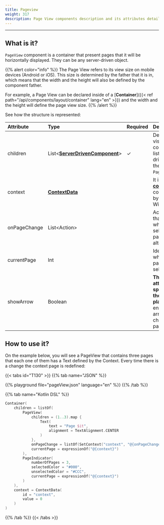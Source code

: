 ```yaml
---
title: Pageview
weight: 317
description: Page View components description and its attributes details
---
```


---

## What is it?

`PageView` component is a container that present pages that it will be horizontally displayed. They can be any server-driven object.

{{% alert color="info" %}}
The Page View refers to its view size on mobile devices \(Android or iOS\). This size is determined by the father that it is in, which means that the width and the height will also be defined by the component father.

For example, a Page View can be declared inside of a [**Container**]({{< ref path="/api/components/layout/container" lang="en" >}}) and the width and the height will define the page view size.
{{% /alert %}}

See how the structure is represented:

<table>
  <thead>
    <tr>
      <th style="text-align:left">Attribute</th>
      <th style="text-align:left">Type</th>
      <th style="text-align:left">Required</th>
      <th style="text-align:left">Definition</th>
    </tr>
  </thead>
  <tbody>
    <tr>
      <td style="text-align:left">children</td>
      <td style="text-align:left">List&lt;<a href="https://docs.usebeagle.io/v/v1.0-en/api/components"><strong>ServerDrivenComponent</strong></a>&gt;</td>
      <td
      style="text-align:left">&#x2713;</td>
        <td style="text-align:left">
          Defines the visual components list (server-driven) in the <code>PageView</code>.
        </td>
    </tr>
    <tr>
      <td style="text-align:left">context</td>
      <td style="text-align:left"><a href="https://docs.usebeagle.io/v/v1.0-en/api/context"><strong>ContextData</strong></a></td>
      <td
      style="text-align:left"></td>
        <td style="text-align:left">It is the <a href="https://docs.usebeagle.io/api/context"><strong>context</strong></a><strong> </strong>contained
          by this Widget.</td>
    </tr>
    <tr>
      <td style="text-align:left">onPageChange</td>
      <td style="text-align:left">List&lt;Action&gt;</td>
      <td style="text-align:left"></td>
      <td style="text-align:left">Action list that runs when the selected page is altered.</td>
    </tr>
    <tr>
      <td style="text-align:left">currentPage</td>
      <td style="text-align:left">Int</td>
      <td style="text-align:left"></td>
      <td style="text-align:left">Identifier where the page is seletected.</td>
    </tr>
    <tr>
      <td style="text-align:left">showArrow</td>
      <td style="text-align:left">Boolean</td>
      <td style="text-align:left"></td>
      <td style="text-align:left"><strong>This attribute is specific for the web platform. </strong>It enables arrows
        to change pages.</td>
    </tr>
  </tbody>
</table>

## How to use it?

On the example below, you will see a PageView that contains three pages that each one of them has a Text defined by the Context. Every time there is a change the context page is redefined:

{{< tabs id="T130" >}}
{{% tab name="JSON" %}}

<!-- json-playground:pageView.json
{
   "_beagleComponent_":"beagle:container",
   "children":[
      {
         "_beagleComponent_":"beagle:pageView",
         "children":[
            {
               "_beagleComponent_":"beagle:text",
               "text":"Page 1",
               "alignment":"CENTER"
            },
            {
               "_beagleComponent_":"beagle:text",
               "text":"Page 2",
               "alignment":"CENTER"
            },
            {
               "_beagleComponent_":"beagle:text",
               "text":"Page 3",
               "alignment":"CENTER"
            }
         ],
         "onPageChange":[
            {
               "_beagleAction_":"beagle:setContext",
               "contextId":"context",
               "value":"@{onPageChange}"
            }
         ],
         "currentPage":"@{context}"
      },
      {
         "_beagleComponent_":"beagle:pageIndicator",
         "selectedColor":"#000000",
         "unselectedColor":"#888888",
         "numberOfPages":3,
         "currentPage":"@{context}"
      }
   ],
   "context":{
      "id":"context",
      "value":0
   }
}
-->

{{% playground file="pageView.json" language="en" %}}
{{% /tab %}}

{{% tab name="Kotlin DSL" %}}

```kotlin
Container(
    children = listOf(
        PageView(
            children = (1..3).map {
                Text(
                    text = "Page $it",
                    alignment = TextAlignment.CENTER
                )
            },
            onPageChange = listOf(SetContext("context", "@{onPageChange}")),
            currentPage = expressionOf("@{context}")
        ),
        PageIndicator(
            numberOfPages = 3,
            selectedColor = "#000",
            unselectedColor = "#CCC",
            currentPage = expressionOf("@{context}")
        )
    ),
    context = ContextData(
        id = "context",
        value = 0
    )
)
```

{{% /tab %}}
{{< /tabs >}}
